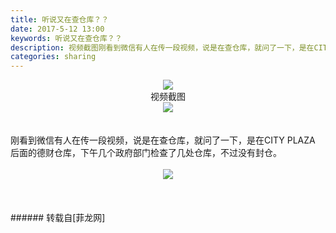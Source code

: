 ```yaml
---
title: 听说又在查仓库？？
date: 2017-5-12 13:00
keywords: 听说又在查仓库？？
description: 视频截图刚看到微信有人在传一段视频，说是在查仓库，就问了一下，是在CITY PLAZA 后面的德财仓库，下午几个政府部门检查了几处仓库，不过没有封仓。
categories: sharing
---
```

<td class="t_f" id="postmessage_741425">

<div align="center">

<img aid="547790" data-cf-modified-47488b8d5256155343bb3431-="" file="data/attachment/forum/201705/12/125913r3813d88ggg1rl1d.png.thumb.jpg" id="aimg_547790" inpost="1" onclick="" onmouseover="" src="http://www.flw.ph/data/attachment/forum/201705/12/125913r3813d88ggg1rl1d.png" style="cursor:pointer" zoomfile="data/attachment/forum/201705/12/125913r3813d88ggg1rl1d.png"/>


</div><div align="center">视频截图</div><div align="center"><div align="center">

<img aid="547791" data-cf-modified-47488b8d5256155343bb3431-="" file="data/attachment/forum/201705/12/125915d9851p01udm1z7b9.png.thumb.jpg" id="aimg_547791" inpost="1" onclick="" onmouseover="" src="http://www.flw.ph/data/attachment/forum/201705/12/125915d9851p01udm1z7b9.png" style="cursor:pointer" zoomfile="data/attachment/forum/201705/12/125915d9851p01udm1z7b9.png"/>


</div><br/>
</div><br/>
刚看到微信有人在传一段视频，说是在查仓库，就问了一下，是在CITY PLAZA 后面的德财仓库，下午几个政府部门检查了几处仓库，不过没有封仓。<br/>
<br/>
<div align="center">

<img aid="547907" data-cf-modified-47488b8d5256155343bb3431-="" file="data/attachment/forum/201705/12/164329rey0uem5y0u1sbey.jpg.thumb.jpg" id="aimg_547907" inpost="1" onclick="" onmouseover="" src="http://www.flw.ph/data/attachment/forum/201705/12/164329rey0uem5y0u1sbey.jpg" style="cursor:pointer" zoomfile="data/attachment/forum/201705/12/164329rey0uem5y0u1sbey.jpg"/>


</div><br/>
<br/>
<br/>
</td>
###### 转载自[菲龙网]